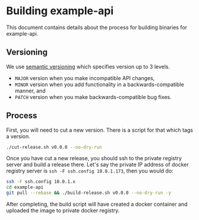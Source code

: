 # Building example-api

This document contains details about the process for building binaries for example-api.

## Versioning

We use [semantic versioning](http://semver.org/) which specifies version up to 3 levels.

* `MAJOR` version when you make incompatible API changes,
* `MINOR` version when you add functionality in a backwards-compatible manner, and
* `PATCH` version when you make backwards-compatible bug fixes.

## Process

First, you will need to cut a new version. There is a script for that which tags a version.


```sh
./cut-release.sh v0.0.0 --no-dry-run
```

Once you have cut a new release, you should ssh to the private registry server and build a release there. Let's say the private IP address of docker registry server is `ssh -F ssh.config 10.0.1.173`, then you would do:

```sh
ssh -F ssh.config 10.0.1.x
cd example-api
git pull --rebase && ./build-release.sh v0.0.0 --no-dry-run -y
```

After completing, the build script will have created a docker container and uploaded the image to private docker registry.

